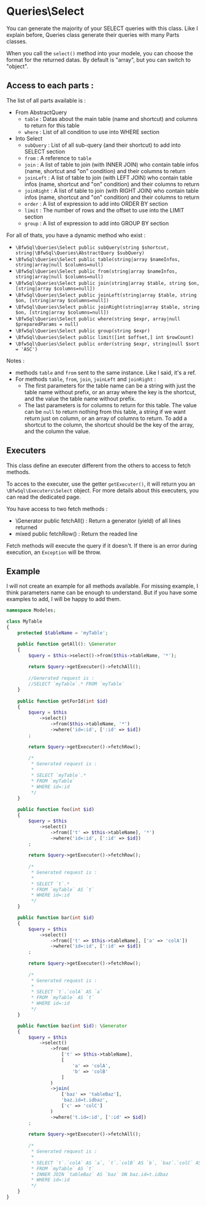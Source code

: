 # Queries\Select

You can generate the majority of your SELECT queries with this class.
Like I explain before, Queries class generate their queries with many Parts classes.

When you call the `select()` method into your modele, you can choose the format for the returned datas.
By default is "array", but you can switch to "object".

## Access to each parts :

The list of all parts available is : 
* From AbstractQuery
  * `table` : Datas about the main table (name and shortcut) and columns to return for this table
  * `where` : List of all condition to use into WHERE section
* Into Select
  * `subQuery` : List of all sub-query (and their shortcut) to add into SELECT section
  * `from` : A reference to `table`
  * `join` : A list of table to join (with INNER JOIN) who contain table infos (name, shortcut and "on" condition) and their columns to return
  * `joinLeft` : A list of table to join (with LEFT JOIN) who contain table infos (name, shortcut and "on" condition) and their columns to return
  * `joinRight` : A list of table to join (with RIGHT JOIN) who contain table infos (name, shortcut and "on" condition) and their columns to return
  * `order` : A list of expression to add into ORDER BY section
  * `limit` : The number of rows and the offset to use into the LIMIT section
  * `group` : A list of expression to add into GROUP BY section

For all of thats, you have a dynamic method who exist :
* `\BfwSql\Queries\Select public subQuery(string $shortcut, string|\BfwSql\Queries\AbstractQuery $subQuery)`
* `\BfwSql\Queries\Select public table(string|array $nameInfos, string|array|null $columns=null)`
* `\BfwSql\Queries\Select public from(string|array $nameInfos, string|array|null $columns=null)`
* `\BfwSql\Queries\Select public join(string|array $table, string $on, [string|array $columns=null])`
* `\BfwSql\Queries\Select public joinLeft(string|array $table, string $on, [string|array $columns=null])`
* `\BfwSql\Queries\Select public joinRight(string|array $table, string $on, [string|array $columns=null])`
* `\BfwSql\Queries\Select public where(string $expr, array|null $preparedParams = null)`
* `\BfwSql\Queries\Select public group(string $expr)`
* `\BfwSql\Queries\Select public limit([int $offset,] int $rowCount)`
* `\BfwSql\Queries\Select public order(string $expr, string|null $sort = 'ASC')`

Notes :
* methods `table` and `from` sent to the same instance. Like I said, it's a ref.
* For methods `table`, `from`, `join`, `joinLeft` and `joinRight` :
  * The first parameters for the table name can be a string with just the table name without prefix,
or an array where the key is the shortcut, and the value the table name without prefix.
  * The last parameters is for columns to return for this table.
The value can be `null` to return nothing from this table, a string if we want return just on column, or an array of columns to return.
To add a shortcut to the column, the shortcut should be the key of the array, and the column the value.

## Executers

This class define an executer different from the others to access to fetch methods.

To acces to the executer, use the getter `getExecuter()`, it will return you an `\BfwSql\Executers\Select` object.
For more details about this executers, you can read the dedicated page.

You have access to two fetch methods :
* \Generator public fetchAll() : Return a generator (yield) of all lines returned
* mixed public fetchRow() : Return the readed line

Fetch methods will execute the query if it doesn't.
If there is an error during execution, an `Exception` will be throw.

## Example

I will not create an example for all methods available.
For missing example, I think parameters name can be enough to understand.
But if you have some examples to add, I will be happy to add them.

```php
namespace Modeles;

class MyTable
{
    protected $tableName = 'myTable';

    public function getAll(): \Generator
    {
        $query = $this->select()->from($this->tableName, '*');
        
        return $query->getExecuter()->fetchAll();
        
        //Generated request is :
        //SELECT `myTable`.* FROM `myTable`
    }
    
    public function getForId(int $id)
    {
        $query = $this
            ->select()
                ->from($this->tableName, '*')
                ->where('id=:id', [':id' => $id])
        ;
        
        return $query->getExecuter()->fetchRow();
        
        /*
         * Generated request is :
         * 
         * SELECT `myTable`.*
         * FROM `myTable`
         * WHERE id=:id
         */
    }
    
    public function foo(int $id)
    {
        $query = $this
            ->select()
                ->from(['t' => $this->tableName], '*')
                ->where('id=:id', [':id' => $id])
        ;
        
        return $query->getExecuter()->fetchRow();
        
        /*
         * Generated request is :
         * 
         * SELECT `t`.*
         * FROM `myTable` AS `t`
         * WHERE id=:id
         */
    }

    public function bar(int $id)
    {
        $query = $this
            ->select()
                ->from(['t' => $this->tableName], ['a' => 'colA'])
                ->where('id=:id', [':id' => $id])
        ;
        
        return $query->getExecuter()->fetchRow();
        
        /*
         * Generated request is :
         * 
         * SELECT `t`.`colA` AS `a`
         * FROM `myTable` AS `t`
         * WHERE id=:id
         */
    }

    public function baz(int $id): \Generator
    {
        $query = $this
            ->select()
                ->from(
                    ['t' => $this->tableName],
                    [
                        'a' => 'colA',
                        'b' => 'colB'
                    ]
                )
                ->join(
                    ['baz' => 'tableBaz'],
                    'baz.id=t.idbaz',
                    ['c' => 'colC']
                )
                ->where('t.id=:id', [':id' => $id])
        ;
        
        return $query->getExecuter()->fetchAll();
        
        /*
         * Generated request is :
         * 
         * SELECT `t`.`colA` AS `a`, `t`.`colB` AS `b`, `baz`.`colC` AS `c`
         * FROM `myTable` AS `t`
         * INNER JOIN `tableBaz` AS `baz` ON baz.id=t.idbaz
         * WHERE id=:id
         */
    }
}
```
